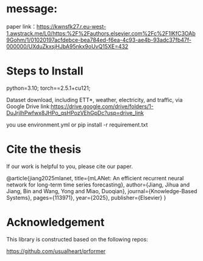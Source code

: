 # message:
  paper link：https://kwnsfk27.r.eu-west-1.awstrack.me/L0/https:%2F%2Fauthors.elsevier.com%2Fc%2F1lKfC3OAb9Gohm/1/01020197acfdebce-bea784ed-f6ea-4c93-ae4b-93adc37fb47f-000000/UXduZkxsjHJbA95nkx9oUvQ15XE=432








# Steps to Install 

 python=3.10;
 torch==2.5.1+cu121;

Dataset download, including ETT*, weather, electricity, and traffic, via Google Drive link:https://drive.google.com/drive/folders/1-DuJrjlhPwfwx8JHPo_qsHPozVEhGpDc?usp=drive_link

 you use environment.yml or pip install -r requirement.txt








# Cite the thesis

If our work is helpful to you, please cite our paper.

@article{jiang2025mlanet,
  title={mLANet: An efficient recurrent neural network for long-term time series forecasting},
  author={Jiang, Jihua and Jiang, Bin and Wang, Yong and Miao, Duoqian},
  journal={Knowledge-Based Systems},
  pages={113971},
  year={2025},
  publisher={Elsevier}
}

# Acknowledgement
This library is constructed based on the following repos:

https://github.com/usualheart/prformer

